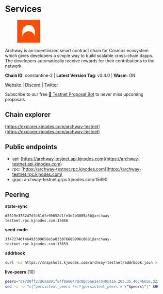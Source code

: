 # Services

<figure><img src="https://raw.githubusercontent.com/kj89/cosmos-images/main/logos/archway.png" alt=""><figcaption></figcaption></figure>

Archway is an incentivized smart contract chain for Cosmos  ecosystem which gives developers a simple way to build  scalable cross-chain dapps. The developers automatically  receive rewards for their contributions to the network.

**Chain ID**: constantine-2 | **Latest Version Tag**: v0.4.0 | **Wasm**: ON

[Website](https://archway.io) | [Discord](https://discord.gg/archwayhq) | [Twitter](https://twitter.com/archwayhq)



Subscribe to our free [🤖 Testnet Proposal Bot](https://t.me/kjnodes_testnet_proposal_bot) to never miss upcoming proposals


## Chain explorer
[https://explorer.kjnodes.com/archway-testnet](https://explorer.kjnodes.com/archway-testnet)

## Public endpoints

* api: [https://archway-testnet.api.kjnodes.com](https://archway-testnet.api.kjnodes.com)
* rpc: [https://archway-testnet.rpc.kjnodes.com](https://archway-testnet.rpc.kjnodes.com)
* grpc: archway-testnet.grpc.kjnodes.com:15690

## Peering

**state-sync**

```text
d5519e378247dfb61dfe90652d1fe3e2b3005a5b@archway-testnet.rpc.kjnodes.com:15656
```

**seed-node**

```text
3f472746f46493309650e5a033076689996c8881@archway-testnet.rpc.kjnodes.com:15659
```

**addrbook**
```bash
curl -Ls https://snapshots.kjnodes.com/archway-testnet/addrbook.json > $HOME/.archway/config/addrbook.json
```

**live-peers** (10)
```bash
peers="da7d8ff27d6aa891f54f0a6647dc0bd5ae1e7b49@116.203.35.46:46656,d220ecb63815645acc7cfc3ede6d4f61862b4fa4@46.4.213.198:26656,ed7125298aa07ab9741dfe228dce937c3e53f396@185.52.52.26:26656,1413664d3cfa37c2d661f740b2b47105433f3872@65.21.139.155:34656,3320a6e7d7f1480e832d74d5ada53d8e275458bb@65.108.238.61:24656,ec517b52edf929bc308fdef996054e11b5f00891@57.128.151.101:26656,85c669e01f5fca4d1ef7636a9526296a0083bb1d@15.235.193.57:26656,c8171d5b90ea72992408f8cfcd3893256d22aabc@65.109.94.221:40656,a05590886e3d3b0baa7a605ef2ee00db689308b8@35.238.216.151:26656,d5519e378247dfb61dfe90652d1fe3e2b3005a5b@65.109.68.190:15656"
sed -i -e "s|^persistent_peers *=.*|persistent_peers = \"$peers\"|" $HOME/.archway/config/config.toml
```
